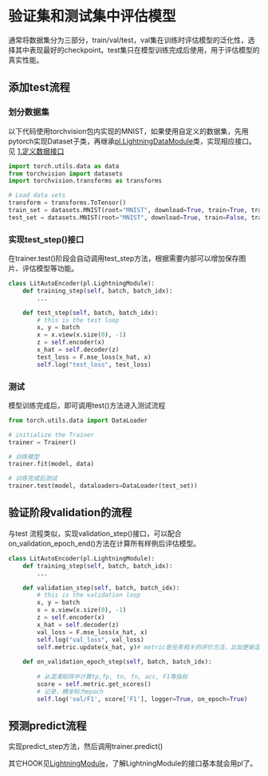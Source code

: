 # 验证集和测试集中评估模型

通常将数据集分为三部分，train/val/test，val集在训练时评估模型的泛化性，选择其中表现最好的checkpoint。test集只在模型训练完成后使用，用于评估模型的真实性能。

## 添加test流程

### 划分数据集

以下代码使用torchvision包内实现的MNIST，如果使用自定义的数据集，先用pytorch实现Dataset子类，再继承[pl.LightningDataModule](https://lightning.ai/docs/pytorch/latest/data/datamodule.html)类，实现相应接口。见 [1.定义数据接口](advanced_skills/1.lightningdatamodule.md)

```python
import torch.utils.data as data
from torchvision import datasets
import torchvision.transforms as transforms

# Load data sets
transform = transforms.ToTensor()
train_set = datasets.MNIST(root="MNIST", download=True, train=True, transform=transform)
test_set = datasets.MNIST(root="MNIST", download=True, train=False, transform=transform)
```

### 实现test_step()接口
在trainer.test()阶段会自动调用test_step方法，根据需要内部可以增加保存图片、评估模型等功能。
```python
class LitAutoEncoder(pl.LightningModule):
    def training_step(self, batch, batch_idx):
        ...

    def test_step(self, batch, batch_idx):
        # this is the test loop
        x, y = batch
        x = x.view(x.size(0), -1)
        z = self.encoder(x)
        x_hat = self.decoder(z)
        test_loss = F.mse_loss(x_hat, x)
        self.log("test_loss", test_loss)
```

### 测试

模型训练完成后，即可调用test()方法进入测试流程
```python
from torch.utils.data import DataLoader

# initialize the Trainer
trainer = Trainer()

# 训练模型
trainer.fit(model, data)

# 训练完成后测试
trainer.test(model, dataloaders=DataLoader(test_set))
```

## 验证阶段validation的流程

与test 流程类似，实现validation_step()接口，可以配合on_validation_epoch_end()方法在计算所有样例后评估模型。

```python
class LitAutoEncoder(pl.LightningModule):
    def training_step(self, batch, batch_idx):
        ...

    def validation_step(self, batch, batch_idx):
        # this is the validation loop
        x, y = batch
        x = x.view(x.size(0), -1)
        z = self.encoder(x)
        x_hat = self.decoder(z)
        val_loss = F.mse_loss(x_hat, x)
        self.log("val_loss", val_loss)
        self.metric.update(x_hat, y)# metric是任务相关的评价方法，比如更新混淆矩阵
    
    def on_validation_epoch_step(self, batch, batch_idx):
        
        # 从混淆矩阵中计算tp,fp, tn, fn, acc, F1等指标 
        score = self.metric.get_scores()
        # 记录，横坐标为epoch
        self.log('val/F1', score['F1'], logger=True, on_epoch=True)
```

## 预测predict流程

实现predict_step方法，然后调用trainer.predict()

其它HOOK见[LightningModule](https://lightning.ai/docs/pytorch/latest/common/lightning_module.html)，了解LightningModule的接口基本就会用pl了。